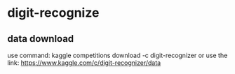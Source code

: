 # digit-recognize
## data download
use command: kaggle competitions download -c digit-recognizer
or
use the link: https://www.kaggle.com/c/digit-recognizer/data
